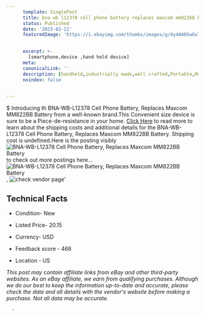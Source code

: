 ```yaml
---
      template: SinglePost
      title: bna wb l12378 cell phone battery replaces maxcom mm822bb battery
      status: Published
      date: '2023-02-12'
      featuredImage: 'https://i.ebayimg.com/thumbs/images/g/4y4AAOSwOuljmGDQ/s-l225.jpg'
       

      excerpt: >-
        [smartphone,device ,hand held device]
      meta:
      canonicalLink: ''
      description: [handheld,industrially made,well crafted,Portable,Mobile,Compact,Convenient,Lightweight,Maneuverable,Man-portable,Miniature,Carriable,Hand-held,Light,Holdable,Transportable,Mobile device,Pocket-sized,On-the-go,Wireless,Cordless,Compact size,Convenient size, smartphone,device ,hand held device]
      noindex: false
      

---
```

$
      Introducing th BNA-WB-L12378 Cell Phone Battery, Replaces Maxcom MM822BB Battery from a well-known brand.This Convenient size device  is sure to be a Piece-de-resistance in your home. [Click Here](https://www.ebay.com/itm/364080782371?hash=item54c4e7dc23%3Ag%3A4y4AAOSwOuljmGDQ&mkevt=1&mkcid=1&mkrid=711-53200-19255-0&campid=%253CePNCampaignId%253E&customid=%253CreferenceId%253E&toolid=10049) to read more to learn about the shipping costs and additional details for the BNA-WB-L12378 Cell Phone Battery, Replaces Maxcom MM822BB Battery. Shipping cost is undefined.Here is the posting visibly ![BNA-WB-L12378 Cell Phone Battery, Replaces Maxcom MM822BB Battery](https://i.ebayimg.com/thumbs/images/g/4y4AAOSwOuljmGDQ/s-l225.jpg) to check out more postings here... ![BNA-WB-L12378 Cell Phone Battery, Replaces Maxcom MM822BB Battery](https://i.ebayimg.com/images/g/4y4AAOSwOuljmGDQ/s-l1200.jpg), ![check vendor page](https://origin-galleryplus.ebayimg.com/ws/web/364080782371_2_0_1/225x225.jpg,https://origin-galleryplus.ebayimg.com/ws/web/364080782371_3_0_1/225x225.jpg,https://origin-galleryplus.ebayimg.com/ws/web/364080782371_4_0_1/225x225.jpg,https://origin-galleryplus.ebayimg.com/ws/web/364080782371_5_0_1/225x225.jpg)'

      

 ## Technical Facts 



     
      

 - Condition- New 


      

 - Listed Price- 20.15 


      

 - Currency- USD 


      

 - Feedback score - 468 


      

 - Location - US 


      
      

 *_This post may contain affiliate links from eBay and other third-party websites. As an eBay affiliate, we earn from qualifying purchases. Although we do our best to keep the information up-to-date and accurate, please check the date and all details with the vendor's website before making a purchase. Not all data may be accurate._*




      -
